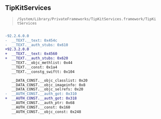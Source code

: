 ## TipKitServices

> `/System/Library/PrivateFrameworks/TipKitServices.framework/TipKitServices`

```diff

-92.2.6.0.0
-  __TEXT.__text: 0x454c
-  __TEXT.__auth_stubs: 0x610
+92.3.2.0.0
+  __TEXT.__text: 0x4560
+  __TEXT.__auth_stubs: 0x620
   __TEXT.__objc_methlist: 0x44
   __TEXT.__const: 0x1a4
   __TEXT.__constg_swiftt: 0x104

   __DATA_CONST.__objc_classlist: 0x20
   __DATA_CONST.__objc_imageinfo: 0x8
   __DATA_CONST.__objc_selrefs: 0x20
-  __AUTH_CONST.__auth_got: 0x310
+  __AUTH_CONST.__auth_got: 0x318
   __AUTH_CONST.__auth_ptr: 0x68
   __AUTH_CONST.__const: 0x160
   __AUTH_CONST.__objc_const: 0x248

```

